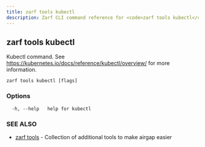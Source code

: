```yaml
---
title: zarf tools kubectl
description: Zarf CLI command reference for <code>zarf tools kubectl</code>.
---
```


## zarf tools kubectl

Kubectl command. See https://kubernetes.io/docs/reference/kubectl/overview/ for more information.

```
zarf tools kubectl [flags]
```

### Options

```
  -h, --help   help for kubectl
```

### SEE ALSO

* [zarf tools](/cli/commands/zarf_tools/)	 - Collection of additional tools to make airgap easier

